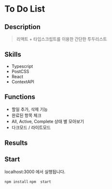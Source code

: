 # To Do List

## Description
> 리액트 + 타입스크립트를 이용한 간단한 투두리스트

## Skills
- Typescript
- PostCSS
- React
- ContextAPI

## Functions
- 할일 추가, 삭제 기능
- 완료된 항목 체크
- All, Active, Complete 상태 별 모아보기
- 다크모드 / 라이트모드

## Results


## Start
localhost:3000 에서 실행됩니다.

```npm install```
```npm  start```